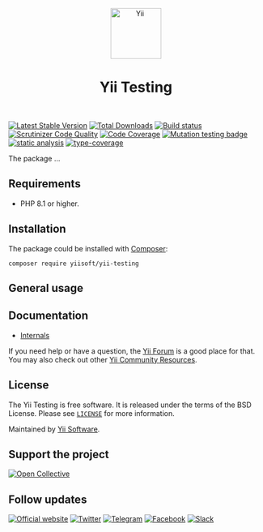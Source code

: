 <p align="center">
    <a href="https://github.com/yiisoft" target="_blank">
        <img src="https://yiisoft.github.io/docs/images/yii_logo.svg" height="100px" alt="Yii">
    </a>
    <h1 align="center">Yii Testing</h1>
    <br>
</p>

[![Latest Stable Version](https://poser.pugx.org/yiisoft/yii-testing/v)](https://packagist.org/packages/yiisoft/yii-testing)
[![Total Downloads](https://poser.pugx.org/yiisoft/yii-testing/downloads)](https://packagist.org/packages/yiisoft/yii-testing)
[![Build status](https://github.com/yiisoft/yii-testing/actions/workflows/build.yml/badge.svg)](https://github.com/yiisoft/yii-testing/actions/workflows/build.yml)
[![Scrutinizer Code Quality](https://scrutinizer-ci.com/g/yiisoft/yii-testing/badges/quality-score.png?b=master)](https://scrutinizer-ci.com/g/yiisoft/yii-testing/?branch=master)
[![Code Coverage](https://scrutinizer-ci.com/g/yiisoft/yii-testing/badges/coverage.png?b=master)](https://scrutinizer-ci.com/g/yiisoft/yii-testing/?branch=master)
[![Mutation testing badge](https://img.shields.io/endpoint?style=flat&url=https%3A%2F%2Fbadge-api.stryker-mutator.io%2Fgithub.com%2Fyiisoft%2Fyii-testing%2Fmaster)](https://dashboard.stryker-mutator.io/reports/github.com/yiisoft/yii-testing/master)
[![static analysis](https://github.com/yiisoft/yii-testing/workflows/static%20analysis/badge.svg)](https://github.com/yiisoft/yii-testing/actions?query=workflow%3A%22static+analysis%22)
[![type-coverage](https://shepherd.dev/github/yiisoft/yii-testing/coverage.svg)](https://shepherd.dev/github/yiisoft/yii-testing)

The package ...

## Requirements

- PHP 8.1 or higher.

## Installation

The package could be installed with [Composer](https://getcomposer.org):

```shell
composer require yiisoft/yii-testing
```

## General usage

## Documentation

- [Internals](docs/internals.md)

If you need help or have a question, the [Yii Forum](https://forum.yiiframework.com/c/yii-3-0/63) is a good place for that.
You may also check out other [Yii Community Resources](https://www.yiiframework.com/community).

## License

The Yii Testing is free software. It is released under the terms of the BSD License.
Please see [`LICENSE`](./LICENSE.md) for more information.

Maintained by [Yii Software](https://www.yiiframework.com/).

## Support the project

[![Open Collective](https://img.shields.io/badge/Open%20Collective-sponsor-7eadf1?logo=open%20collective&logoColor=7eadf1&labelColor=555555)](https://opencollective.com/yiisoft)

## Follow updates

[![Official website](https://img.shields.io/badge/Powered_by-Yii_Framework-green.svg?style=flat)](https://www.yiiframework.com/)
[![Twitter](https://img.shields.io/badge/twitter-follow-1DA1F2?logo=twitter&logoColor=1DA1F2&labelColor=555555?style=flat)](https://twitter.com/yiiframework)
[![Telegram](https://img.shields.io/badge/telegram-join-1DA1F2?style=flat&logo=telegram)](https://t.me/yii3en)
[![Facebook](https://img.shields.io/badge/facebook-join-1DA1F2?style=flat&logo=facebook&logoColor=ffffff)](https://www.facebook.com/groups/yiitalk)
[![Slack](https://img.shields.io/badge/slack-join-1DA1F2?style=flat&logo=slack)](https://yiiframework.com/go/slack)
